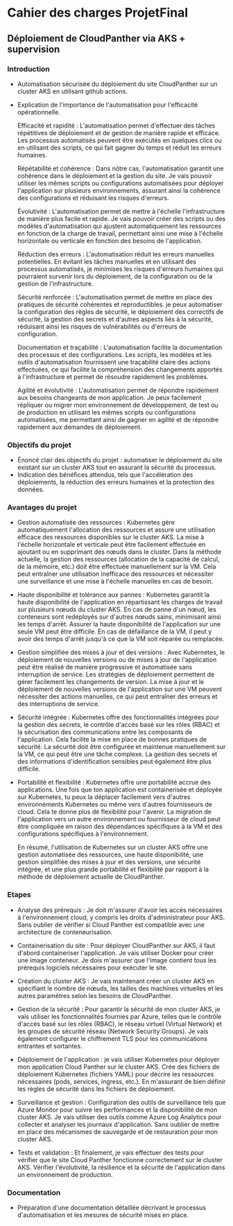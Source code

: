 # Cahier des charges ProjetFinal

## Déploiement de CloudPanther via AKS + supervision

### Introduction
- Automatisation sécurisée du déploiement du site CloudPanther sur un cluster AKS en utilisant github actions.
- Explication de l'importance de l'automatisation pour l'efficacité opérationnelle.
  
  Efficacité et rapidité : L'automatisation permet d'effectuer des tâches répétitives de déploiement et de gestion de manière rapide et efficace. Les processus automatisés peuvent être exécutés en quelques clics ou en utilisant des scripts, ce qui fait gagner du temps et réduit les erreurs humaines.

  Répétabilité et cohérence : Dans nôtre cas, l'automatisation garantit une cohérence dans le déploiement et la gestion du site. Je vais pouvoir utiliser les mêmes scripts ou configurations automatisées pour déployer l'application sur plusieurs environnements, assurant ainsi la cohérence des configurations et réduisant les risques d'erreurs.

  Évolutivité : L'automatisation permet de mettre à l'échelle l'infrastructure de manière plus facile et rapide. Je vais pouvoir créer des scripts ou des modèles d'automatisation qui ajustent automatiquement les ressources en fonction de la charge de travail, permettant ainsi une mise à l'échelle horizontale ou verticale en fonction des besoins de l'application.

  Réduction des erreurs : L'automatisation réduit les erreurs manuelles potentielles. En évitant les tâches manuelles et en utilisant des processus automatisés, je minimises les risques d'erreurs humaines qui pourraient survenir lors du déploiement, de la configuration ou de la gestion de l'infrastructure.

  Sécurité renforcée : L'automatisation permet de mettre en place des pratiques de sécurité cohérentes et reproductibles. je peux automatiser la configuration des règles de sécurité, le déploiement des correctifs de sécurité, la gestion des secrets et d'autres aspects liés à la sécurité, réduisant ainsi les risques de vulnérabilités ou d'erreurs de configuration.

  Documentation et traçabilité : L'automatisation facilite la documentation des processus et des configurations. Les scripts, les modèles et les outils d'automatisation fournissent une traçabilité claire des actions effectuées, ce qui facilite la compréhension des changements apportés à l'infrastructure et permet de résoudre rapidement les problèmes.

  Agilité et évolutivité : L'automatisation permet de répondre rapidement aux besoins changeants de mon application. Je peux facilement répliquer ou migrer mon environnement de développement, de test ou de production en utilisant les mêmes scripts ou configurations automatisées, me permettant ainsi de gagner en agilité et de répondre rapidement aux demandes de déploiement.
  

### Objectifs du projet
- Énoncé clair des objectifs du projet : automatiser le déploiement du site existant sur un cluster AKS tout en assurant la sécurité du processus.
- Indication des bénéfices attendus, tels que l'accélération des déploiements, la réduction des erreurs humaines et la protection des données.

### Avantages du projet 
- Gestion automatisée des ressources : Kubernetes gère automatiquement l'allocation des ressources et assure une utilisation efficace des ressources disponibles sur le cluster AKS. La mise à l'échelle horizontale et verticale peut être facilement effectuée en ajoutant ou en supprimant des nœuds dans le cluster. 
  Dans la méthode actuelle, la gestion des ressources (allocation de la capacité de calcul, de la mémoire, etc.) doit être effectuée manuellement sur la VM. Cela peut entraîner une utilisation inefficace des ressources et nécessiter une surveillance et une mise à l'échelle manuelles en cas de besoin.

- Haute disponibilité et tolérance aux pannes : Kubernetes garantit la haute disponibilité de l'application en répartissant les charges de travail sur plusieurs nœuds du cluster AKS. En cas de panne d'un nœud, les conteneurs sont redéployés sur d'autres nœuds sains, minimisant ainsi les temps d'arrêt. 
  Assurer la haute disponibilité de l'application sur une seule VM peut être difficile. En cas de défaillance de la VM, il peut y avoir des temps d'arrêt jusqu'à ce que la VM soit réparée ou remplacée.

- Gestion simplifiée des mises à jour et des versions : Avec Kubernetes, le déploiement de nouvelles versions ou de mises à jour de l'application peut être réalisé de manière progressive et automatisée sans interruption de service. Les stratégies de déploiement permettent de gérer facilement les changements de version.
  La mise à jour et le déploiement de nouvelles versions de l'application sur une VM peuvent nécessiter des actions manuelles, ce qui peut entraîner des erreurs et des interruptions de service.

- Sécurité intégrée : Kubernetes offre des fonctionnalités intégrées pour la gestion des secrets, le contrôle d'accès basé sur les rôles (RBAC) et la sécurisation des communications entre les composants de l'application. Cela facilite la mise en place de bonnes pratiques de sécurité.
  La sécurité doit être configurée et maintenue manuellement sur la VM, ce qui peut être une tâche complexe. La gestion des secrets et des informations d'identification sensibles peut également être plus difficile.

- Portabilité et flexibilité : Kubernetes offre une portabilité accrue des applications. Une fois que ton application est containerisée et déployée sur Kubernetes, tu peux la déplacer facilement vers d'autres environnements Kubernetes ou même vers d'autres fournisseurs de cloud. Cela te donne plus de flexibilité pour l'avenir.
  La migration de l'application vers un autre environnement ou fournisseur de cloud peut être compliquée en raison des dépendances spécifiques à la VM et des configurations spécifiques à l'environnement.

  En résumé, l'utilisation de Kubernetes sur un cluster AKS offre une gestion automatisée des ressources, une haute disponibilité, une gestion simplifiée des mises à jour et des versions, une sécurité intégrée, et une plus grande portabilité et flexibilité par rapport à la méthode de déploiement actuelle de CloudPanther.

### Etapes

 - Analyse des prérequis : Je doit m'assurer d'avoir les accès nécessaires à l'environnement cloud, y compris les droits d'administrateur pour AKS. Sans oublier de vérifier si Cloud Panther est compatible avec une architecture de conteneurisation.

 - Containerisation du site : Pour déployer CloudPanther sur AKS, il faut d'abord containeriser l'application. Je vais utiliser Docker pour créer une image conteneur. Je dois m'assurer que l'image contient tous les prérequis logiciels nécessaires pour exécuter le site.

 - Création du cluster AKS : Je vais maintenant créer un cluster AKS en spécifiant le nombre de nœuds, les tailles des machines virtuelles et les autres paramètres selon les besoins de CloudPanther.

 - Gestion de la sécurité : Pour garantir la sécurité de mon cluster AKS, je vais utiliser les fonctionnalités fournies par Azure, telles que le contrôle d'accès basé sur les rôles (RBAC), le réseau virtuel (Virtual Network) et les groupes de sécurité réseau (Network Security Groups). Je vais également configurer  le chiffrement TLS pour les communications entrantes et sortantes.

 - Déploiement de l'application : je vais utiliser Kubernetes pour déployer mon application Cloud Panther sur le cluster AKS. Crée des fichiers de déploiement Kubernetes (fichiers YAML) pour décrire les ressources nécessaires (pods, services, ingress, etc.). En m'assurant de bien définir les règles de sécurité dans les fichiers de déploiement.

 - Surveillance et gestion : Configuration des outils de surveillance tels que Azure Monitor pour suivre les performances et la disponibilité de mon cluster AKS. Je vais utiliser des outils comme Azure Log Analytics pour collecter et analyser les journaux d'application. Sans oublier de mettre en place des mécanismes de sauvegarde et de restauration pour mon cluster AKS.

 - Tests et validation : Et finalement, je vais effectuer des tests pour vérifier que le site Cloud Panther fonctionne correctement sur le cluster AKS. Vérifier l'évolutivité, la résilience et la sécurité de l'application dans un environnement de production.

### Documentation
- Préparation d'une documentation détaillée décrivant le processus d'automatisation et les mesures de sécurité mises en place.
